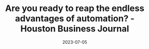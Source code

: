 ---
category:
- .nan
date: 2023-07-05
keyword_suggestion: ubuntu install docker
post_inspiration: https://www.bizjournals.com/houston/news/2023/07/03/ready-to-reap-endless-advantages-of-automation.html
silot_terms: digital automation
title: Are you ready to reap the endless advantages of <b>automation</b>? - Houston
  Business Journal
---